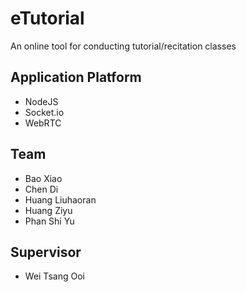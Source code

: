 # eTutorial
An online tool for conducting tutorial/recitation classes
## Application Platform
* NodeJS
* Socket.io
* WebRTC
## Team
* Bao Xiao
* Chen Di
* Huang Liuhaoran
* Huang Ziyu
* Phan Shi Yu
## Supervisor
* Wei Tsang Ooi
